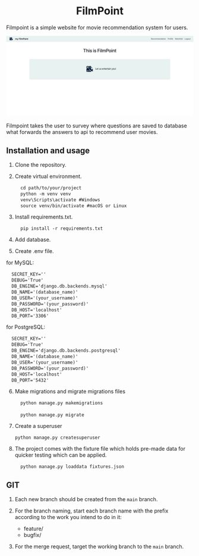 <h1 align="center">FilmPoint</h1>

Filmpoint is a simple website for movie recommendation system for users.

![Filmpoint image](Filmpoint.png)

Filmpoint takes the user to survey where questions are saved to database what forwards the answers to api to recommend
user movies.

## Installation and usage

1. Clone the repository.

2. Create virtual environment.

         cd path/to/your/project
         python -m venv venv
         venv\Scripts\activate #Windows
         source venv/bin/activate #macOS or Linux

3. Install requirements.txt.

         pip install -r requirements.txt

4. Add database.


5. Create .env file.

for MySQL:

      SECRET_KEY=''
      DEBUG='True'
      DB_ENGINE='django.db.backends.mysql'
      DB_NAME='(database_name)'
      DB_USER='(your_username)'
      DB_PASSWORD='(your_password)'
      DB_HOST='localhost'
      DB_PORT='3306'

for PostgreSQL:

      SECRET_KEY=''
      DEBUG='True'
      DB_ENGINE='django.db.backends.postgresql'
      DB_NAME='(database_name)'
      DB_USER='(your_username)'
      DB_PASSWORD='(your_password)'
      DB_HOST='localhost'
      DB_PORT='5432'

6. Make migrations and migrate migrations files
   
         python manage.py makemigrations

         python manage.py migrate

8. Create a superuser

       python manage.py createsuperuser

9. The project comes with the fixture file which holds pre-made data for quicker testing which can be applied.

         python manage.py loaddata fixtures.json

## GIT

1. Each new branch should be created from the `main` branch.

2. For the branch naming, start each branch name with the prefix according to the work you intend to do in it:

    - feature/
    - bugfix/

3. For the merge request, target the working branch to the `main` branch.


